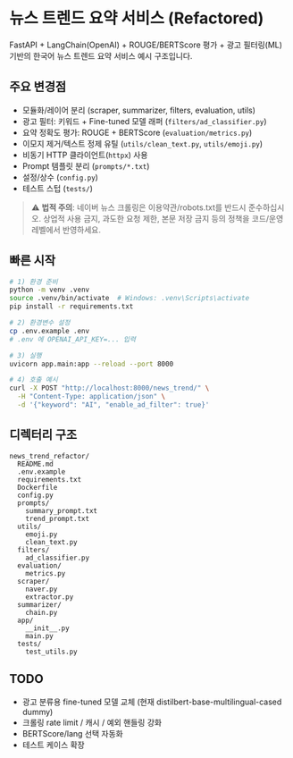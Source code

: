 # 뉴스 트렌드 요약 서비스 (Refactored)

FastAPI + LangChain(OpenAI) + ROUGE/BERTScore 평가 + 광고 필터링(ML) 기반의 한국어 뉴스 트렌드 요약 서비스 예시 구조입니다.

## 주요 변경점
- 모듈화/레이어 분리 (scraper, summarizer, filters, evaluation, utils)
- 광고 필터: 키워드 + Fine-tuned 모델 래퍼 (`filters/ad_classifier.py`)
- 요약 정확도 평가: ROUGE + BERTScore (`evaluation/metrics.py`)
- 이모지 제거/텍스트 정제 유틸 (`utils/clean_text.py`, `utils/emoji.py`)
- 비동기 HTTP 클라이언트(`httpx`) 사용
- Prompt 템플릿 분리 (`prompts/*.txt`)
- 설정/상수 (`config.py`)
- 테스트 스텁 (`tests/`)

> ⚠️ **법적 주의**: 네이버 뉴스 크롤링은 이용약관/robots.txt를 반드시 준수하십시오. 상업적 사용 금지, 과도한 요청 제한, 본문 저장 금지 등의 정책을 코드/운영 레벨에서 반영하세요.

## 빠른 시작

```bash
# 1) 환경 준비
python -m venv .venv
source .venv/bin/activate  # Windows: .venv\Scripts\activate
pip install -r requirements.txt

# 2) 환경변수 설정
cp .env.example .env
# .env 에 OPENAI_API_KEY=... 입력

# 3) 실행
uvicorn app.main:app --reload --port 8000

# 4) 호출 예시
curl -X POST "http://localhost:8000/news_trend/" \
  -H "Content-Type: application/json" \
  -d '{"keyword": "AI", "enable_ad_filter": true}'
```

## 디렉터리 구조

```
news_trend_refactor/
  README.md
  .env.example
  requirements.txt
  Dockerfile
  config.py
  prompts/
    summary_prompt.txt
    trend_prompt.txt
  utils/
    emoji.py
    clean_text.py
  filters/
    ad_classifier.py
  evaluation/
    metrics.py
  scraper/
    naver.py
    extractor.py
  summarizer/
    chain.py
  app/
    __init__.py
    main.py
  tests/
    test_utils.py
```

## TODO
- 광고 분류용 fine-tuned 모델 교체 (현재 distilbert-base-multilingual-cased dummy)
- 크롤링 rate limit / 캐시 / 예외 핸들링 강화
- BERTScore/lang 선택 자동화
- 테스트 케이스 확장
```
